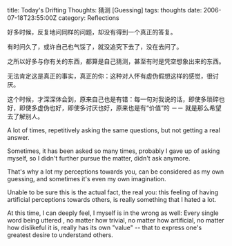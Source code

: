 title: Today's Drifting Thoughts: 猜测 [Guessing]
tags: thoughts
date: 2006-07-18T23:55:00Z
category: Reflections

好多时候，反复地问同样的问题，却没有得到一个真正的答复。

有时问久了，或许自己也气馁了，就没追究下去了，没在去问了。

之所以好多与你有关的东西，都算是自己猜测，甚至有时是凭空想象出来的东西。

无法肯定这是真正的事实，真正的你：这种对人怀有虚伪假想这样的感觉，很讨厌。

这个时候，才深深体会到，原来自己也是有错：每一句对我说的话，即使多琐碎也好，即使多虚伪也好，即使多讨厌也好，原来也是有“价值”的 －－ 就是那么希望去了解别人。

A lot of times, repetitively asking the same questions, but not getting a real answer.

Sometimes, it has been asked so many times, probably I gave up of asking myself, so I didn't further pursue the matter, didn't ask anymore.

That's why a lot my perceptions towards you, can be considered as my own guessing, and sometimes it's even my own imagination.

Unable to be sure this is the actual fact, the real you: this feeling of having artificial perceptions towards others, is really something that I hated a lot.

At this time, I can deeply feel, I myself is in the wrong as well: Every single word being uttered , no matter how trivial, no matter how artificial, no matter how dislikeful it is, really has its own "value" -- that to express one's greatest desire to understand others.
